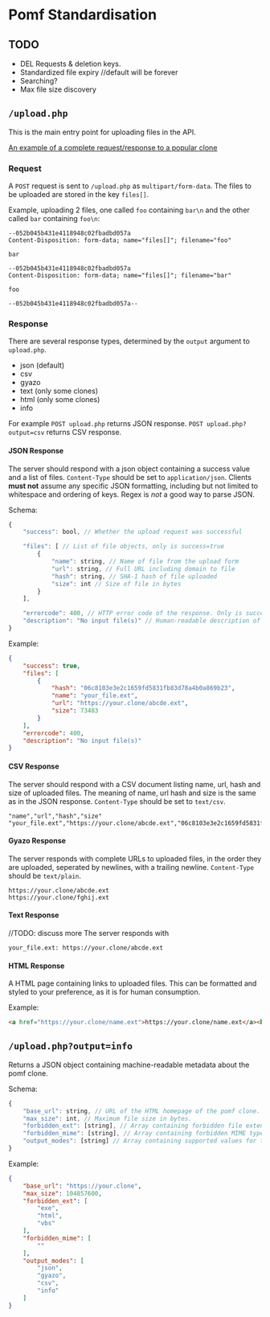 Pomf Standardisation
====================

## TODO

- DEL Requests & deletion keys.
- Standardized file expiry //default will be forever
- Searching?
- Max file size discovery

## `/upload.php`
This is the main entry point for uploading files in the API.

[An example of a complete request/response to a popular clone](https://aww.moe/p6low0.png)

### Request
A `POST` request is sent to `/upload.php` as `multipart/form-data`. The files to be uploaded are stored in the key `files[]`.

Example, uploading 2 files, one called `foo` containing `bar\n` and the other called `bar` containing `foo\n`:
```
--052b045b431e4118948c02fbadbd057a
Content-Disposition: form-data; name="files[]"; filename="foo"

bar

--052b045b431e4118948c02fbadbd057a
Content-Disposition: form-data; name="files[]"; filename="bar"

foo

--052b045b431e4118948c02fbadbd057a--
```

### Response
There are several response types, determined by the `output` argument to `upload.php`.
- json (default)
- csv
- gyazo
- text (only some clones)
- html (only some clones)
- info

For example `POST upload.php` returns JSON response. `POST upload.php?output=csv` returns CSV response.

#### JSON Response
The server should respond with a json object containing a success value and a list of files. `Content-Type` should be set to `application/json`. Clients **must not** assume any specific JSON formatting, including but not limited to whitespace and ordering of keys. Regex is *not* a good way to parse JSON.

Schema:
```js
{
    "success": bool, // Whether the upload request was successful

    "files": [ // List of file objects, only is success=true
        {
            "name": string, // Name of file from the upload form
            "url": string, // Full URL including domain to file
            "hash": string, // SHA-1 hash of file uploaded
            "size": int // Size of file in bytes
        }
    ],

    "errorcode": 400, // HTTP error code of the response. Only is success=false
    "description": "No input file(s)" // Human-readable description of the error. Only if success=false
}
```

Example:
```json
{
    "success": true,
    "files": [
        {
            "hash": "06c8103e3e2c1659fd5831fb83d78a4b0a869b23",
            "name": "your_file.ext",
            "url": "https://your.clone/abcde.ext",
            "size": 73483
        }
    ],
    "errorcode": 400,
    "description": "No input file(s)"
}
```

#### CSV Response
The server should respond with a CSV document listing name, url, hash and size of uploaded files. The meaning of name, url hash and size is the same as in the JSON response. `Content-Type` should be set to `text/csv`.

```csv
"name","url","hash","size"
"your_file.ext","https://your.clone/abcde.ext","06c8103e3e2c1659fd5831fb83d78a4b0a869b23","73483"
```

#### Gyazo Response
The server responds with complete URLs to uploaded files, in the order they are uploaded, seperated by newlines, with a trailing newline. `Content-Type` should be `text/plain`.
```
https://your.clone/abcde.ext
https://your.clone/fghij.ext
```

#### Text Response
//TODO: discuss more
The server responds with 
```
your_file.ext: https://your.clone/abcde.ext
```

#### HTML Response
A HTML page containing links to uploaded files. This can be formatted and styled to your preference, as it is for human consumption.

Example:
```html
<a href="https://your.clone/name.ext">https://your.clone/name.ext</a><br>
```

## `/upload.php?output=info`
Returns a JSON object containing machine-readable metadata about the pomf clone.

Schema:
```js
{
    "base_url": string, // URL of the HTML homepage of the pomf clone.
    "max_size": int, // Maximum file size in bytes.
    "forbidden_ext": [string], // Array containing forbidden file extensions, without dot.
    "forbidden_mime": [string], // Array containing forbidden MIME types.
    "output_modes": [string] // Array containing supported values for the output argument on upload.php.
}
```

Example:
```json
{
    "base_url": "https://your.clone",
    "max_size": 104857600,
    "forbidden_ext": [
        "exe",
        "html",
        "vbs"
    ],
    "forbidden_mime": [
        ""
    ],
    "output_modes": [
        "json",
        "gyazo",
        "csv",
        "info"
    ]
}
```
